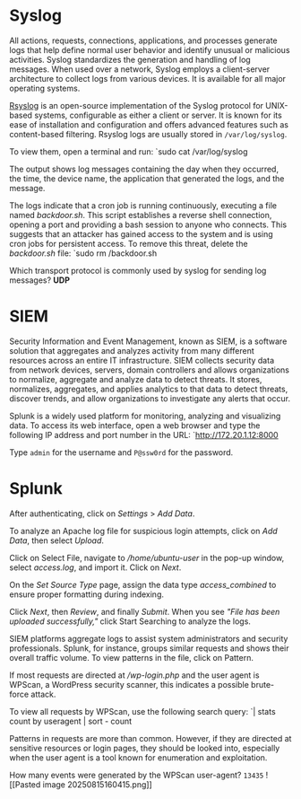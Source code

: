 # Syslog

All actions, requests, connections, applications, and processes generate logs that help define normal user behavior and identify unusual or malicious activities. Syslog standardizes the generation and handling of log messages. When used over a network, Syslog employs a client-server architecture to collect logs from various devices. It is available for all major operating systems.

[Rsyslog](https://github.com/rsyslog/rsyslog) is an open-source implementation of the Syslog protocol for UNIX-based systems, configurable as either a client or server. It is known for its ease of installation and configuration and offers advanced features such as content-based filtering.
Rsyslog logs are usually stored in `/var/log/syslog`.

To view them, open a terminal and run:
`sudo cat /var/log/syslog

The output shows log messages containing the day when they occurred, the time, the device name, the application that generated the logs, and the message.

The logs indicate that a cron job is running continuously, executing a file named _backdoor.sh_. This script establishes a reverse shell connection, opening a port and providing a bash session to anyone who connects. This suggests that an attacker has gained access to the system and is using cron jobs for persistent access. To remove this threat, delete the _backdoor.sh_ file:
`sudo rm /backdoor.sh

Which transport protocol is commonly used by syslog for sending log messages? **UDP**
# SIEM

Security Information and Event Management, known as SIEM, is a software solution that aggregates and analyzes activity from many different resources across an entire IT infrastructure. SIEM collects security data from network devices, servers, domain controllers and allows organizations to normalize, aggregate and analyze data to detect threats. It stores, normalizes, aggregates, and applies analytics to that data to detect threats, discover trends, and allow organizations to investigate any alerts that occur.

Splunk is a widely used platform for monitoring, analyzing and visualizing data. To access its web interface, open a web browser and type the following IP address and port number in the URL:
`http://172.20.1.12:8000

Type `admin` for the username and `P@ssw0rd` for the password.
# Splunk

After authenticating, click on _Settings_ > _Add Data_.

To analyze an Apache log file for suspicious login attempts, click on _Add Data_, then select _Upload_.

Click on Select File, navigate to _/home/ubuntu-user_ in the pop-up window, select _access.log_, and import it. Click on _Next_.

On the _Set Source Type_ page, assign the data type _access_combined_ to ensure proper formatting during indexing.

Click _Next_, then _Review_, and finally _Submit_. When you see _"File has been uploaded successfully,"_ click Start Searching to analyze the logs.

SIEM platforms aggregate logs to assist system administrators and security professionals. Splunk, for instance, groups similar requests and shows their overall traffic volume. To view patterns in the file, click on Pattern.

If most requests are directed at _/wp-login.php_ and the user agent is WPScan, a WordPress security scanner, this indicates a possible brute-force attack.

To view all requests by WPScan, use the following search query:
`| stats count by useragent | sort - count

Patterns in requests are more than common. However, if they are directed at sensitive resources or login pages, they should be looked into, especially when the user agent is a tool known for enumeration and exploitation.


How many events were generated by the WPScan user-agent? `13435`
![[Pasted image 20250815160415.png]]

